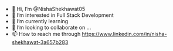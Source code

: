 - 👋 Hi, I’m @NishaShekhawat05
- 👀 I’m interested in Full Stack Development
- 🌱 I’m currently learning 
- 💞️ I’m looking to collaborate on ...
- 📫 How to reach me through https://www.linkedin.com/in/nisha-shekhawat-3a657b283

<!---
NishaShekhawat05/NishaShekhawat05 is a ✨ special ✨ repository because its `README.md` (this file) appears on your GitHub profile.
You can click the Preview link to take a look at your changes.
--->
